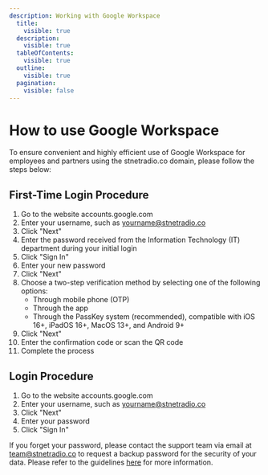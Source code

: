 ```yaml
---
description: Working with Google Workspace
  title:
    visible: true
  description:
    visible: true
  tableOfContents:
    visible: true
  outline:
    visible: true
  pagination:
    visible: false
---
```


# How to use Google Workspace

To ensure convenient and highly efficient use of Google Workspace for employees and partners using the stnetradio.co domain, please follow the steps below:

## First-Time Login Procedure

1. Go to the website accounts.google.com
2. Enter your username, such as yourname@stnetradio.co
3. Click "Next"
4. Enter the password received from the Information Technology (IT) department during your initial login
5. Click "Sign In"
6. Enter your new password
7. Click "Next"
8. Choose a two-step verification method by selecting one of the following options:
   * Through mobile phone (OTP)
   * Through the app
   * Through the PassKey system (recommended), compatible with iOS 16+, iPadOS 16+, MacOS 13+, and Android 9+
9. Click "Next"
10. Enter the confirmation code or scan the QR code
11. Complete the process

## Login Procedure

1. Go to the website accounts.google.com
2. Enter your username, such as yourname@stnetradio.co
3. Click "Next"
4. Enter your password
5. Click "Sign In"

If you forget your password, please contact the support team via email at [team@stnetradio.co](mailto:team@stnetradio.co) to request a backup password for the security of your data. Please refer to the guidelines [here](reset.md) for more information.
